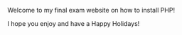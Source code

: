 Welcome to my final exam website on how to install PHP!

I hope you enjoy and have a Happy Holidays!